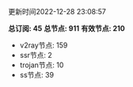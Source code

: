 更新时间2022-12-28 23:08:57

**总订阅: 45**
**总节点: 911**
**有效节点: 210**
- v2ray节点: 159
- ssr节点: 2
- trojan节点: 10
- ss节点: 39
